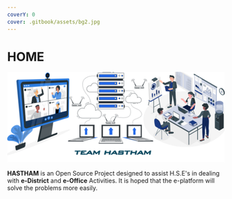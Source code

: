 ```yaml
---
coverY: 0
cover: .gitbook/assets/bg2.jpg
---
```


# HOME



![](.gitbook/assets/bg2.jpg)

&#x20; **HASTHAM** is an Open Source Project designed to assist H.S.E's in dealing with **e-District** and **e-Office** Activities. It is hoped that the e-platform will solve the problems more easily.

